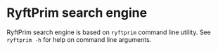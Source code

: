 # RyftPrim search engine

RyftPrim search engine is based on `ryftprim` command line utility.
See `ryftprim -h` for help on command line arguments.
